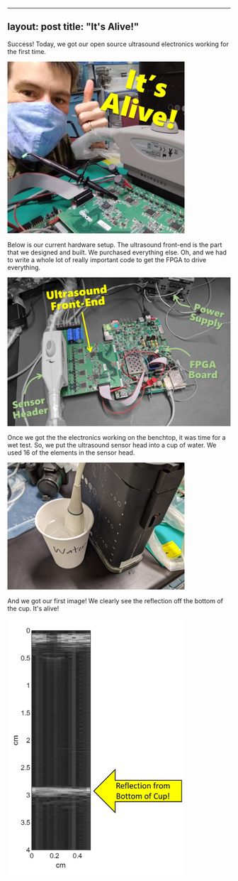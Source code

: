 
---
layout: post
title:  "It's Alive!"
---

Success!  Today, we got our open source ultrasound electronics working for the first time.

<img src="\assets\2020-10-01_Its_Alive\ItsAlive.jpg" style="width:400px;"/>
<p>


Below is our current hardware setup.  The ultrasound front-end is the part that we designed and built.  We purchased everything else.  Oh, and we had to write a whole lot of really important code to get the FPGA to drive everything. 

<img src="\assets\2020-10-01_Its_Alive\Components.jpg" style="width:600px;"/>
<p>

Once we got the the electronics working on the benchtop, it was time for a wet test.  So, we put the ultrasound sensor head into a cup of water.  We used 16 of the elements in the sensor head.

<img src="\assets\2020-10-01_Its_Alive\SensorInWater.jpg" style="width:400px;"/><p>

And we got our first image!  We clearly see the reflection off the bottom of the cup.  It's alive!

<img src="\assets\2020-10-01_Its_Alive\FirstImage.jpg" style="width:400px;"/><p>

